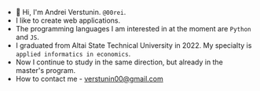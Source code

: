 - 👋 Hi, I'm Andrei Verstunin. `@00rei`.
- I like to create web applications.
- The programming languages I am interested in at the moment are `Python` and `JS`.
- I graduated from Altai State Technical University in 2022. My specialty is `applied informatics in economics`.
- Now I continue to study in the same direction, but already in the master's program.
- How to contact me - verstunin00@gmail.com

